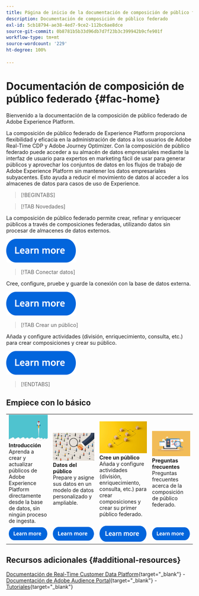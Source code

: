 ```yaml
---
title: Página de inicio de la documentación de composición de público federado de Experience Platform
description: Documentación de composición de público federado
exl-id: 5cb18794-ae38-4ed7-9ce2-112bc6ae8dce
source-git-commit: 0b8781b5b33d96db7d7f23b3c399942b9cfe901f
workflow-type: tm+mt
source-wordcount: '229'
ht-degree: 100%

---
```


# Documentación de composición de público federado  {#fac-home}

Bienvenido a la documentación de la composición de público federado de Adobe Experience Platform.

La composición de público federado de Experience Platform proporciona flexibilidad y eficacia en la administración de datos a los usuarios de Adobe Real-Time CDP y Adobe Journey Optimizer. Con la composición de público federado puede acceder a su almacén de datos empresariales mediante la interfaz de usuario para expertos en marketing fácil de usar para generar públicos y aprovechar los conjuntos de datos en los flujos de trabajo de Adobe Experience Platform sin mantener los datos empresariales subyacentes. Esto ayuda a reducir el movimiento de datos al acceder a los almacenes de datos para casos de uso de Experience.

>[!BEGINTABS]

>[!TAB Novedades]

La composición de público federado permite crear, refinar y enriquecer públicos a través de composiciones federadas, utilizando datos sin procesar de almacenes de datos externos.

[![Imagen](assets/learn-more-button.svg)](start/release-notes.md)

>[!TAB Conectar datos]

Cree, configure, pruebe y guarde la conexión con la base de datos externa.

[![Imagen](assets/learn-more-button.svg)](connections/federated-db.md)

>[!TAB Crear un público]

Añada y configure actividades (división, enriquecimiento, consulta, etc.) para crear composiciones y crear su público.

[![image](assets/learn-more-button.svg)](compositions/gs-compositions.md)

>[!ENDTABS]

## Empiece con lo básico

<table style="table-layout:fixed">
  <tr style="border: 0;">
    <td>
    <a href="start/get-started.md"><img src="assets/do-not-localize/start-quick.png"></a>
    <div><strong>Introducción</strong><br/>Aprenda a crear y actualizar públicos de Adobe Experience Platform directamente desde la base de datos, sin ningún proceso de ingesta.
    </div>
    </td>
    <td>
    <a href="data-management/gs-models.md"><img src="assets/do-not-localize/start-profiles.png"></a>
    <div><strong>Datos del público</strong><br/>Prepare y asigne sus datos en un modelo de datos personalizado y ampliable.
    </div>
    </td>
    <td>
    <a href="compositions/gs-compositions.md"><img src="assets/do-not-localize/start-journey.jpeg"></a>
    <div><strong>Cree un público</strong><br/>Añada y configure actividades (división, enriquecimiento, consulta, etc.) para crear composiciones y crear su primer público federado.
    </div>
    </td>
    <td>
    <a href="start/faq.md"><img src="assets/do-not-localize/start-faq.png"></a>
    <div><strong>Preguntas frecuentes</strong><br/>Preguntas frecuentes acerca de la composición de público federado.</div>
    </td>
  </tr>
  <tr style="border: 0;">
    <td><a href="start/get-started.md"><img src="assets/learn-more-button.svg"></a></td>
    <td><a href="data-management/gs-models.md"><img src="assets/learn-more-button.svg"></a></td>
    <td><a href="compositions/gs-compositions.md"><img src="assets/learn-more-button.svg"></a></td>
    <td><a href="start/faq.md"><img src="assets/learn-more-button.svg"></a></td>
    </tr>
</table>

## Recursos adicionales  {#additional-resources}

[Documentación de Real-Time Customer Data Platform](https://experienceleague.adobe.com/es/docs/experience-platform/rtcdp/home){target="_blank"} - [Documentación de Adobe Audience Portal](https://experienceleague.adobe.com/es/docs/experience-platform/segmentation/ui/audience-dashboard){target="_blank"} - [Tutoriales](https://experienceleague.adobe.com/es/docs/platform-learn/tutorials/audiences/introduction-to-audience-portal-and-composition){target="_blank"}

